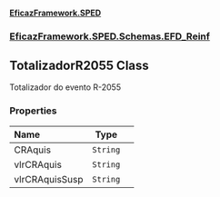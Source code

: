 #### [EficazFramework.SPED](EficazFrameworkSPED.md 'EficazFramework SPED')
### [EficazFramework.SPED.Schemas.EFD_Reinf](EficazFramework.SPED.Schemas.EFD_Reinf.md 'EficazFramework.SPED.Schemas.EFD_Reinf')

## TotalizadorR2055 Class

Totalizador do evento R-2055
### Properties

| Name | Type | |
| :--- | :---: | :--- |
| CRAquis | `String` |  |
| vlrCRAquis | `String` |  |
| vlrCRAquisSusp | `String` |  |

